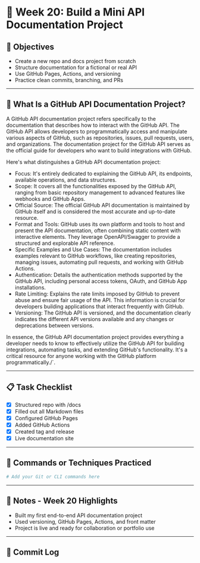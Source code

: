 # 📘 Week 20: Build a Mini API Documentation Project

## 🎯 Objectives

- Create a new repo and docs project from scratch
- Structure documentation for a fictional or real API
- Use GitHub Pages, Actions, and versioning
- Practice clean commits, branching, and PRs
  
---

## 🧠 What Is a GitHub API Documentation Project?

A GitHub API documentation project refers specifically to the documentation that describes how to interact with the GitHub API. The GitHub API allows developers to programmatically access and manipulate various aspects of GitHub, such as repositories, issues, pull requests, users, and organizations. The documentation project for the GitHub API serves as the official guide for developers who want to build integrations with GitHub.

Here's what distinguishes a GitHub API documentation project:

- Focus: It's entirely dedicated to explaining the GitHub API, its endpoints, available operations, and data structures.
- Scope: It covers all the functionalities exposed by the GitHub API, ranging from basic repository management to advanced features like webhooks and GitHub Apps.
- Official Source: The official GitHub API documentation is maintained by GitHub itself and is considered the most accurate and up-to-date resource.
- Format and Tools: GitHub uses its own platform and tools to host and present the API documentation, often combining static content with interactive elements. They leverage OpenAPI/Swagger to provide a structured and explorable API reference.
- Specific Examples and Use Cases: The documentation includes examples relevant to GitHub workflows, like creating repositories, managing issues, automating pull requests, and working with GitHub Actions.
- Authentication: Details the authentication methods supported by the GitHub API, including personal access tokens, OAuth, and GitHub App installations.
- Rate Limiting: Explains the rate limits imposed by GitHub to prevent abuse and ensure fair usage of the API. This information is crucial for developers building applications that interact frequently with GitHub.
- Versioning: The GitHub API is versioned, and the documentation clearly indicates the different API versions available and any changes or deprecations between versions.

In essence, the GitHub API documentation project provides everything a developer needs to know to effectively utilize the GitHub API for building integrations, automating tasks, and extending GitHub's functionality. It's a critical resource for anyone working with the GitHub platform programmatically./`.

---

## 📋 Task Checklist

- [x]  Structured repo with /docs
- [x]  Filled out all Markdown files
- [x]  Configured GitHub Pages
- [x]  Added GitHub Actions
- [x]  Created tag and release
- [x]  Live documentation site

---

## 🧪 Commands or Techniques Practiced

```bash
# Add your Git or CLI commands here
```

---

## 📝 Notes - Week 20 Highlights

- Built my first end-to-end API documentation project
- Used versioning, GitHub Pages, Actions, and front matter
- Project is live and ready for collaboration or portfolio use

---

## 🔁 Commit Log
